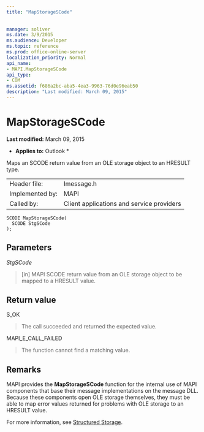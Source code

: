 ```yaml
---
title: "MapStorageSCode"
 
 
manager: soliver
ms.date: 3/9/2015
ms.audience: Developer
ms.topic: reference
ms.prod: office-online-server
localization_priority: Normal
api_name:
- MAPI.MapStorageSCode
api_type:
- COM
ms.assetid: f686a2bc-aba5-4ea3-9963-76d0e96eab50
description: "Last modified: March 09, 2015"
---
```


# MapStorageSCode

 **Last modified:** March 09, 2015 
  
 * **Applies to:** Outlook * 
  
Maps an SCODE return value from an OLE storage object to an HRESULT type. 
  
|||
|:-----|:-----|
|Header file:  <br/> |Imessage.h  <br/> |
|Implemented by:  <br/> |MAPI  <br/> |
|Called by:  <br/> |Client applications and service providers  <br/> |
   
```
SCODE MapStorageSCode(
  SCODE StgSCode
);
```

## Parameters

 _StgSCode_
  
> [in] MAPI SCODE return value from an OLE storage object to be mapped to a HRESULT value.
    
## Return value

S_OK 
  
> The call succeeded and returned the expected value.
    
MAPI_E_CALL_FAILED 
  
> The function cannot find a matching value.
    
## Remarks

MAPI provides the **MapStorageSCode** function for the internal use of MAPI components that base their message implementations on the message DLL. Because these components open OLE storage themselves, they must be able to map error values returned for problems with OLE storage to an HRESULT value. 
  
For more information, see [Structured Storage](structured-storage-in-mapi.md). 
  

